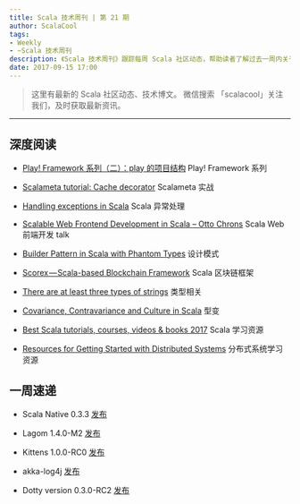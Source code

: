 ```yaml
---
title: Scala 技术周刊 | 第 21 期
author: ScalaCool
tags:
- Weekly
- ~Scala 技术周刊
description: 《Scala 技术周刊》跟踪每周 Scala 社区动态，帮助读者了解过去一周内关于 Scala 发生的事情。
date: 2017-09-15 17:00
---
```


> 这里有最新的 Scala 社区动态、技术博文。
微信搜索 「scalacool」关注我们，及时获取最新资讯。

***

## 深度阅读

- [Play! Framework 系列（二）：play 的项目结构](https://scala.cool/2017/09/play2/)
  Play! Framework 系列

- [Scalameta tutorial: Cache decorator](http://www.cakesolutions.net/teamblogs/scalameta-tut-cache)
  Scalameta 实战

- [Handling exceptions in Scala](http://pedrorijo.com/blog/scala-exceptions/)
  Scala 异常处理

- [Scalable Web Frontend Development in Scala – Otto Chrons](https://www.youtube.com/watch?v=E_ykcwHpqlA)
  Scala Web 前端开发 talk

- [Builder Pattern in Scala with Phantom Types](https://medium.com/@maximilianofelice/builder-pattern-in-scala-with-phantom-types-3e29a167e863)
  设计模式

- [Scorex — Scala-based Blockchain Framework](https://bitcoin.science/scorex-scala-based-blockchain-framework-7b3753f63af0)
  Scala 区块链框架

- [There are at least three types of strings](https://typelevel.org/blog/2017/09/05/three-types-of-strings.html)
  类型相关

- [Covariance, Contravariance and Culture in Scala](https://medium.com/@shanielh/covariance-contravariance-and-culture-in-scala-d0317fd02e19)
  型变

- [Best Scala tutorials, courses, videos & books 2017](https://reactdom.com/blog/scala-books)
  Scala 学习资源

- [Resources for Getting Started with Distributed Systems](https://caitiem.com/2017/09/07/getting-started-with-distributed-systems/)
  分布式系统学习资源

## 一周速递

- Scala Native 0.3.3 [发布](https://github.com/scala-native/scala-native/releases/tag/v0.3.3)

- Lagom 1.4.0-M2 [发布](https://www.lagomframework.com/blog/lagom-1-4-0-M2.html)

- Kittens 1.0.0-RC0 [发布](https://www.reddit.com/r/scala/comments/6ymfm2/kittens_100rc0_is_released_we_are_finally_ready/?ref=share&ref_source=twitter)

- akka-log4j [发布](https://github.com/hseeberger/akka-log4j/releases/tag/v1.5.0)

- Dotty version 0.3.0-RC2 [发布](http://scala-lang.org/blog/2017/09/07/third-dotty-milestone-release.html)